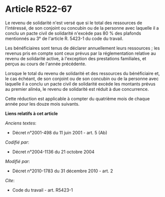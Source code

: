 # Article R522-67

Le revenu de solidarité n'est versé que si le total des ressources de l'intéressé, de son conjoint ou concubin ou de la
personne avec laquelle il a conclu un pacte civil de solidarité n'excède pas 80 % des plafonds mentionnés au 3° de l'article
R. 5423-1 du code du travail. 

Les bénéficiaires sont tenus de déclarer annuellement leurs ressources ; les revenus pris en compte sont ceux prévus par la
réglementation relative au revenu de solidarité active, à l'exception des prestations familiales, et perçus au cours de
l'année précédente. 

Lorsque le total du revenu de solidarité et des ressources du bénéficiaire et, le cas échéant, de son conjoint ou de son
concubin ou de la personne avec laquelle il a conclu un pacte civil de solidarité excède les montants prévus au premier
alinéa, le revenu de solidarité est réduit à due concurrence. 

Cette réduction est applicable à compter du quatrième mois de chaque année pour les douze mois suivants.

**Liens relatifs à cet article**

_Anciens textes_:

  - Décret n°2001-498 du 11 juin 2001 - art. 5 (Ab)

_Codifié par_:

  - Décret n°2004-1136 du 21 octobre 2004

_Modifié par_:

  - Décret n°2010-1783 du 31 décembre 2010 - art. 2

_Cite_:

  - Code du travail - art. R5423-1
